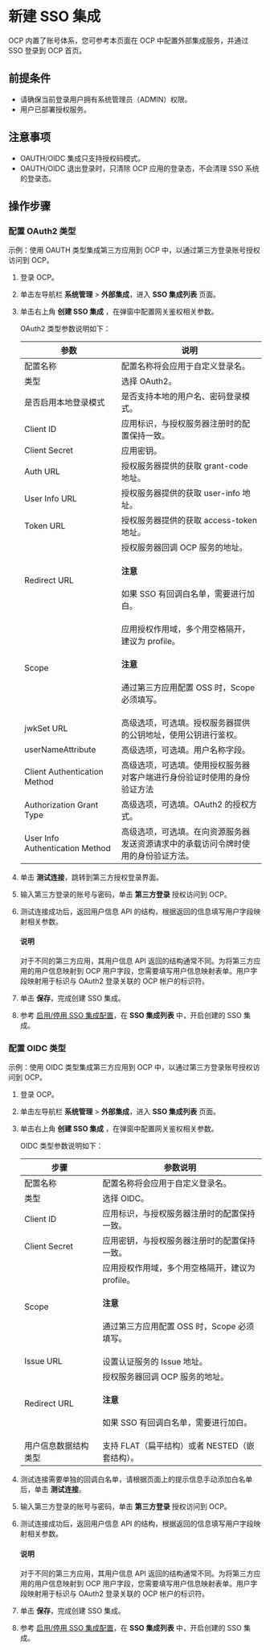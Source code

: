 # 新建 SSO 集成

OCP 内置了账号体系，您可参考本页面在 OCP 中配置外部集成服务，并通过 SSO 登录到 OCP 首页。

## 前提条件

* 请确保当前登录用户拥有系统管理员（ADMIN）权限。
* 用户已部署授权服务。

## 注意事项

* OAUTH/OIDC 集成只支持授权码模式。
* OAUTH/OIDC 退出登录时，只清除 OCP 应用的登录态，不会清理 SSO 系统的登录态。

## 操作步骤

### 配置 OAuth2 类型

示例：使用 OAUTH 类型集成第三方应用到 OCP 中，以通过第三方登录账号授权访问到 OCP。

1. 登录 OCP。

2. 单击左导航栏 **系统管理** > **外部集成**，进入 **SSO 集成列表** 页面。

3. 单击右上角 **创建 SSO 集成** ，在弹窗中配置网关鉴权相关参数。

    OAuth2 类型参数说明如下：

    | **参数** | **说明** |
    |---------|---------|
    | 配置名称 | 配置名称将会应用于自定义登录名。 |
    | 类型 | 选择 OAuth2。 |
    | 是否启用本地登录模式 | 是否支持本地的用户名、密码登录模式。 |
    | Client ID | 应用标识，与授权服务器注册时的配置保持一致。 |
    | Client Secret | 应用密钥。 |
    | Auth URL | 授权服务器提供的获取 grant-code 地址。 |
    | User Info URL | 授权服务器提供的获取 user-info 地址。 |
    | Token URL | 授权服务器提供的获取 access-token 地址。 |
    | Redirect URL | 授权服务器回调 OCP 服务的地址。<main id="notice" type='notice'><h4>注意</h4><p>如果 SSO 有回调白名单，需要进行加白。</p></main>  |
    | Scope | 应用授权作用域，多个用空格隔开，建议为 profile。<main id="notice" type='notice'><h4>注意</h4><p>通过第三方应用配置 OSS 时，Scope 必须填写。</p></main> |
    | jwkSet URL | 高级选项，可选填。授权服务器提供的公钥地址，使用公钥进行鉴权。 |
    | userNameAttribute | 高级选项，可选填。用户名称字段。 |
    | Client Authentication Method | 高级选项，可选填。使用授权服务器对客户端进行身份验证时使用的身份验证方法 |
    | Authorization Grant Type | 高级选项，可选填。OAuth2 的授权方式。 |
    | User Info Authentication Method | 高级选项，可选填。在向资源服务器发送资源请求中的承载访问令牌时使用的身份验证方法。 |

4. 单击 **测试连接**，跳转到第三方授权登录界面。

5. 输入第三方登录的账号与密码，单击 **第三方登录** 授权访问到 OCP。

6. 测试连接成功后，返回用户信息 API 的结构，根据返回的信息填写用户字段映射相关参数。

    <main id="notice" type='explain'>
    <h4>说明</h4>
    <p>对于不同的第三方应用，其用户信息 API 返回的结构通常不同。为将第三方应用的用户信息映射到 OCP 用户字段，您需要填写用户信息映射表单。用户字段映射用于标识与 OAuth2 登录关联的 OCP 帐户的标识符。</p>
    </main>

7. 单击 **保存**，完成创建 SSO 集成。

8. 参考 [启用/停用 SSO 集成配置](200.create-sso-integration.md)，在 **SSO 集成列表** 中，开启创建的 SSO 集成。

### 配置 OIDC 类型

示例：使用 OIDC 类型集成第三方应用到 OCP 中，以通过第三方登录账号授权访问到 OCP。

1. 登录 OCP。

2. 单击左导航栏 **系统管理** > **外部集成**，进入 **SSO 集成列表** 页面。

3. 单击右上角 **创建 SSO 集成** ，在弹窗中配置网关鉴权相关参数。

    OIDC 类型参数说明如下：

    | **步骤** | **参数说明** |
    |----------|-----------|
    | 配置名称 | 配置名称将会应用于自定义登录名。 |
    | 类型 | 选择 OIDC。 |
    | Client ID | 应用标识，与授权服务器注册时的配置保持一致。 |
    | Client Secret | 应用密钥，与授权服务器注册时的配置保持一致。 |
    | Scope | 应用授权作用域，多个用空格隔开，建议为 profile。<main id="notice" type='notice'><h4>注意</h4><p>通过第三方应用配置 OSS 时，Scope 必须填写。</p></main> |
    | Issue URL | 设置认证服务的 Issue 地址。 |
    | Redirect URL | 授权服务器回调 OCP 服务的地址。<main id="notice" type='notice'><h4>注意</h4><p>如果 SSO 有回调白名单，需要进行加白。</p></main> |
    | 用户信息数据结构类型 | 支持 FLAT（扁平结构）或者 NESTED（嵌套结构）。 |

4. 测试连接需要单独的回调白名单，请根据页面上的提示信息手动添加白名单后，单击 **测试连接**。

5. 输入第三方登录的账号与密码，单击 **第三方登录** 授权访问到 OCP。

6. 测试连接成功后，返回用户信息 API 的结构，根据返回的信息填写用户字段映射相关参数。

    <main id="notice" type='explain'>
    <h4>说明</h4>
    <p>对于不同的第三方应用，其用户信息 API 返回的结构通常不同。为将第三方应用的用户信息映射到 OCP 用户字段，您需要填写用户信息映射表单。用户字段映射用于标识与 OAuth2 登录关联的 OCP 帐户的标识符。</p>
    </main>

7. 单击 **保存**，完成创建 SSO 集成。

8. 参考 [启用/停用 SSO 集成配置](200.create-sso-integration.md)，在 **SSO 集成列表** 中，开启创建的 SSO 集成。
